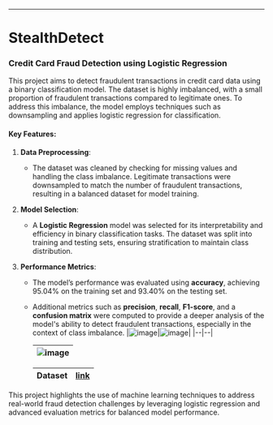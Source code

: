 ---
# StealthDetect
### Credit Card Fraud Detection using Logistic Regression

This project aims to detect fraudulent transactions in credit card data using a binary classification model. The dataset is highly imbalanced, with a small proportion of fraudulent transactions compared to legitimate ones. To address this imbalance, the model employs techniques such as downsampling and applies logistic regression for classification.

#### Key Features:
1. **Data Preprocessing**: 
   - The dataset was cleaned by checking for missing values and handling the class imbalance. Legitimate transactions were downsampled to match the number of fraudulent transactions, resulting in a balanced dataset for model training.

2. **Model Selection**:
   - A **Logistic Regression** model was selected for its interpretability and efficiency in binary classification tasks. The dataset was split into training and testing sets, ensuring stratification to maintain class distribution.

3. **Performance Metrics**:
   - The model’s performance was evaluated using **accuracy**, achieving 95.04% on the training set and 93.40% on the testing set.
   - Additional metrics such as **precision**, **recall**, **F1-score**, and a **confusion matrix** were computed to provide a deeper analysis of the model's ability to detect fraudulent transactions, especially in the context of class imbalance.
     |![image](https://github.com/user-attachments/assets/15c26bb3-6b29-4f5e-a1bc-c4637b7936fe)|![image](https://github.com/user-attachments/assets/c4a203e2-e89c-443e-b1cd-d9b7dbaa3401)|
     |--|--|

     |![image](https://github.com/user-attachments/assets/ec4f8b0d-ecd9-4ddb-9f73-623636b850fc)|
     |-|

     | Dataset | <a href="https://www.kaggle.com/datasets/mlg-ulb/creditcardfraud"> link </a> |
     |-|-|



This project highlights the use of machine learning techniques to address real-world fraud detection challenges by leveraging logistic regression and advanced evaluation metrics for balanced model performance.
